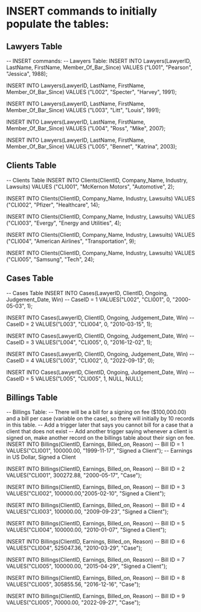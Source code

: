 # INSERT commands to initially populate the tables:

## Lawyers Table
-- INSERT commands:
-- Lawyers Table:
INSERT INTO Lawyers(LawyerID, LastName, FirstName, Member_Of_Bar_Since)
VALUES ("L001", "Pearson", "Jessica", 1988);

INSERT INTO Lawyers(LawyerID, LastName, FirstName, Member_Of_Bar_Since)
VALUES ("L002", "Specter", "Harvey", 1991);

INSERT INTO Lawyers(LawyerID, LastName, FirstName, Member_Of_Bar_Since)
VALUES ("L003", "Litt", "Louis", 1991);

INSERT INTO Lawyers(LawyerID, LastName, FirstName, Member_Of_Bar_Since)
VALUES ("L004", "Ross", "Mike", 2007);

INSERT INTO Lawyers(LawyerID, LastName, FirstName, Member_Of_Bar_Since)
VALUES ("L005", "Bennet", "Katrina", 2003);

## Clients Table
-- Clients Table
INSERT INTO Clients(ClientID, Company_Name, Industry, Lawsuits)
VALUES ("CLI001", "McKernon Motors", "Automotive", 2);

INSERT INTO Clients(ClientID, Company_Name, Industry, Lawsuits)
VALUES ("CLI002", "Pfizer", "Healthcare", 14);

INSERT INTO Clients(ClientID, Company_Name, Industry, Lawsuits)
VALUES ("CLI003", "Evergy", "Energy and Utilities", 4);

INSERT INTO Clients(ClientID, Company_Name, Industry, Lawsuits)
VALUES ("CLI004", "American Airlines", "Transportation", 9);

INSERT INTO Clients(ClientID, Company_Name, Industry, Lawsuits)
VALUES ("CLI005", "Samsung", "Tech", 24);

## Cases Table
-- Cases Table
INSERT INTO Cases(LawyerID, ClientID, Ongoing, Judgement_Date, Win) -- CaseID = 1
VALUES("L002", "CLI001", 0, "2000-05-03", 1);

INSERT INTO Cases(LawyerID, ClientID, Ongoing, Judgement_Date, Win) -- CaseID = 2
VALUES("L003", "CLI004", 0, "2010-03-15", 1);

INSERT INTO Cases(LawyerID, ClientID, Ongoing, Judgement_Date, Win) -- CaseID = 3
VALUES("L004", "CLI005", 0, "2016-12-02", 1);

INSERT INTO Cases(LawyerID, ClientID, Ongoing, Judgement_Date, Win) -- CaseID = 4
VALUES("L003", "CLI002", 0, "2022-09-13", 0);

INSERT INTO Cases(LawyerID, ClientID, Ongoing, Judgement_Date, Win) -- CaseID = 5
VALUES("L005", "CLI005", 1, NULL, NULL);

## Billings Table
-- Billings Table: 
-- There will be a bill for a signing on fee ($100,000.00) and a bill per case (variable on the case), so there will initially by 10 records in this table.
-- Add a trigger later that says you cannot bill for a case that a client that does not exist
-- Add another trigger saying whenever a client is signed on, make another record on the billings table about their sign on fee.
INSERT INTO Billings(ClientID, Earnings, Billed_on, Reason) -- Bill ID = 1
VALUES("CLI001", 100000.00, "1999-11-17", "Signed a Client"); -- Earnings in US Dollar, Signed a Client

INSERT INTO Billings(ClientID, Earnings, Billed_on, Reason) -- Bill ID = 2
VALUES("CLI001", 300272.88, "2000-05-17", "Case");

INSERT INTO Billings(ClientID, Earnings, Billed_on, Reason) -- Bill ID = 3
VALUES("CLI002", 100000.00,"2005-02-10", "Signed a Client");

INSERT INTO Billings(ClientID, Earnings, Billed_on, Reason) -- Bill ID = 4
VALUES("CLI003", 100000.00, "2009-09-23", "Signed a Client");

INSERT INTO Billings(ClientID, Earnings, Billed_on, Reason) -- Bill ID = 5
VALUES("CLI004", 100000.00, "2010-01-07", "Signed a Client");

INSERT INTO Billings(ClientID, Earnings, Billed_on, Reason) -- Bill ID = 6
VALUES("CLI004", 525047.36, "2010-03-29", "Case"); 

INSERT INTO Billings(ClientID, Earnings, Billed_on, Reason) -- Bill ID = 7
VALUES("CLI005", 100000.00, "2015-04-29", "Signed a Client");

INSERT INTO Billings(ClientID, Earnings, Billed_on, Reason) -- Bill ID = 8
VALUES("CLI005", 305855.56, "2016-12-16", "Case");

INSERT INTO Billings(ClientID, Earnings, Billed_on, Reason) -- Bill ID = 9
VALUES("CLI005", 70000.00, "2022-09-27", "Case");